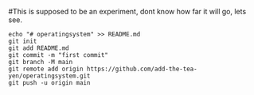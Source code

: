 #This is supposed to be an experiment, dont know how far it will go, lets see.
```terminal
echo "# operatingsystem" >> README.md
git init
git add README.md
git commit -m "first commit"
git branch -M main
git remote add origin https://github.com/add-the-tea-yen/operatingsystem.git
git push -u origin main
```

